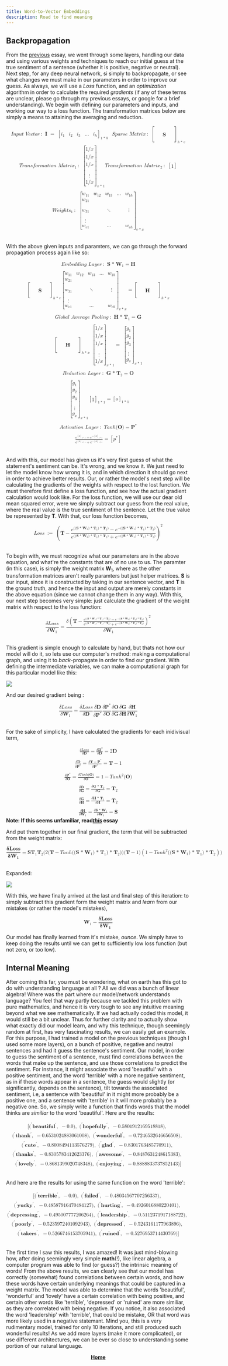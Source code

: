 ```yaml
---
title: Word-to-Vector Embeddings
description: Road to find meaning
---
```


## Backpropagation

From the <a href="/blog/rnn/">previous</a> essay, we went through some layers, handling our data and using various weights and techniques to reach our initial guess at the true sentiment of a sentence (whether it is positive, negative or neutral). Next step, for any deep neural network, si simply to backpropagate, or see what changes we must make in our parameters in order to improve our guess. As always, we will use a *Loss* function, and an *optimization* algorithm in order to calculate the required *gradients* (if any of these terms are unclear, please go through my previous essays, or google for a brief understanding). We begin with defining our parameters and inputs, and working our way to a loss function. The transformation matrices below are simply a means to attaining the averaging and reduction. 

<math display="block" class="tml-display" style="display:block math;"><mtable columnalign="left"><mtr><mtd class="tml-left" style="padding:0.5ex 0em 0.5ex 0em;"><mrow><mi>I</mi><mi>n</mi><mi>p</mi><mi>u</mi><mi>t</mi><mtext> </mtext><mi>V</mi><mi>e</mi><mi>c</mi><mi>t</mi><mi>o</mi><mi>r</mi><mo lspace="0.2222em" rspace="0.2222em">:</mo><mtext> </mtext><mi>𝐈</mi><mtext> </mtext><mo>=</mo><mtext> </mtext><msub><mrow><mo fence="true" form="prefix">[</mo><mtable columnalign="center center center center center"><mtr><mtd style="padding-left:0em;"><msub><mi>i</mi><mn>1</mn></msub></mtd><mtd><msub><mi>i</mi><mn>2</mn></msub></mtd><mtd><msub><mi>i</mi><mn>3</mn></msub></mtd><mtd><mo lspace="0em" rspace="0em">…</mo></mtd><mtd style="padding-right:0em;"><msub><mi>i</mi><mi>h</mi></msub></mtd></mtr></mtable><mo fence="true" form="postfix">]</mo></mrow><mrow><mn>1</mn><mo>* </mo><mi>h</mi></mrow></msub><mtext> </mtext><mtext> </mtext><mi>S</mi><mi>p</mi><mi>a</mi><mi>r</mi><mi>s</mi><mi>e</mi><mtext> </mtext><mi>M</mi><mi>a</mi><mi>t</mi><mi>r</mi><mi>i</mi><mi>x</mi><mo lspace="0.2222em" rspace="0.2222em">:</mo><mtext> </mtext><msub><mrow><mo fence="true" form="prefix">[</mo><mtable columnalign="center center center center center"><mtr><mtd style="padding-left:0em;"><mrow></mrow></mtd><mtd><mrow></mrow></mtd><mtd><mrow></mrow></mtd><mtd><mrow></mrow></mtd><mtd style="padding-right:0em;"><mrow></mrow></mtd></mtr><mtr><mtd style="padding-left:0em;"><mrow></mrow></mtd><mtd><mrow></mrow></mtd><mtd><mrow></mrow></mtd><mtd><mrow></mrow></mtd><mtd style="padding-right:0em;"><mrow></mrow></mtd></mtr><mtr><mtd style="padding-left:0em;"><mrow></mrow></mtd><mtd><mrow></mrow></mtd><mtd><mi>𝐒</mi></mtd><mtd><mrow></mrow></mtd><mtd style="padding-right:0em;"><mrow></mrow></mtd></mtr><mtr><mtd style="padding-left:0em;"><mrow></mrow></mtd><mtd><mrow></mrow></mtd><mtd><mrow></mrow></mtd><mtd><mrow></mrow></mtd><mtd style="padding-right:0em;"><mrow></mrow></mtd></mtr><mtr><mtd style="padding-left:0em;"><mrow></mrow></mtd><mtd><mrow></mrow></mtd><mtd><mrow></mrow></mtd><mtd><mrow></mrow></mtd><mtd style="padding-right:0em;"><mrow></mrow></mtd></mtr></mtable><mo fence="true" form="postfix">]</mo></mrow><mrow><mi>h</mi><mo>* </mo><mi>v</mi></mrow></msub></mrow></mtd></mtr><mtr><mtd class="tml-left" style="padding:0.5ex 0em 0.5ex 0em;"><mrow><mi>T</mi><mi>r</mi><mi>a</mi><mi>n</mi><mi>s</mi><mi>f</mi><mi>o</mi><mi>r</mi><mi>m</mi><mi>a</mi><mi>t</mi><mi>i</mi><mi>o</mi><mi>n</mi><mtext> </mtext><mi>M</mi><mi>a</mi><mi>t</mi><mi>r</mi><mi>i</mi><msub><mi>x</mi><mn>1</mn></msub><mo lspace="0.2222em" rspace="0.2222em">:</mo><mtext> </mtext><msub><mrow><mo fence="true" form="prefix">[</mo><mtable columnalign="center"><mtr><mtd style="padding-left:0em;padding-right:0em;"><mrow><mn>1</mn><mo lspace="0em" rspace="0em">⁄</mo><mi>x</mi></mrow></mtd></mtr><mtr><mtd style="padding-left:0em;padding-right:0em;"><mrow><mn>1</mn><mo lspace="0em" rspace="0em">⁄</mo><mi>x</mi></mrow></mtd></mtr><mtr><mtd style="padding-left:0em;padding-right:0em;"><mrow><mn>1</mn><mo lspace="0em" rspace="0em">⁄</mo><mi>x</mi></mrow></mtd></mtr><mtr><mtd style="padding-left:0em;padding-right:0em;"><mrow><mi>⋮</mi><mspace width="0pt" height="14.944pt"></mspace></mrow></mtd></mtr><mtr><mtd style="padding-left:0em;padding-right:0em;"><mrow><mn>1</mn><mo lspace="0em" rspace="0em">⁄</mo><mi>x</mi></mrow></mtd></mtr></mtable><mo fence="true" form="postfix">]</mo></mrow><mrow><mi>x</mi><mo>* </mo><mn>1</mn></mrow></msub><mi>T</mi><mi>r</mi><mi>a</mi><mi>n</mi><mi>s</mi><mi>f</mi><mi>o</mi><mi>r</mi><mi>m</mi><mi>a</mi><mi>t</mi><mi>i</mi><mi>o</mi><mi>n</mi><mtext> </mtext><mi>M</mi><mi>a</mi><mi>t</mi><mi>r</mi><mi>i</mi><msub><mi>x</mi><mn>2</mn></msub><mo lspace="0.2222em" rspace="0.2222em">:</mo><mtext> </mtext><mrow><mo fence="true" form="prefix">[</mo><mtable columnalign="center"><mtr><mtd style="padding-left:0em;padding-right:0em;"><mn>1</mn></mtd></mtr></mtable><mo fence="true" form="postfix">]</mo></mrow></mrow></mtd></mtr><mtr><mtd class="tml-left" style="padding:0.5ex 0em 0.5ex 0em;"><mrow></mrow></mtd></mtr><mtr><mtd class="tml-left" style="padding:0.5ex 0em 0.5ex 0em;"><mrow><mi>W</mi><mi>e</mi><mi>i</mi><mi>g</mi><mi>h</mi><mi>t</mi><msub><mi>s</mi><mn>1</mn></msub><mo lspace="0.2222em" rspace="0.2222em">:</mo><mtext> </mtext><msub><mrow><mo fence="true" form="prefix">[</mo><mtable columnalign="center center center center center"><mtr><mtd style="padding-left:0em;"><msub><mi>w</mi><mn>11</mn></msub></mtd><mtd><msub><mi>w</mi><mn>12</mn></msub></mtd><mtd><msub><mi>w</mi><mn>13</mn></msub></mtd><mtd><mo lspace="0em" rspace="0em">…</mo></mtd><mtd style="padding-right:0em;"><msub><mi>w</mi><mrow><mn>1</mn><mi>h</mi></mrow></msub></mtd></mtr><mtr><mtd style="padding-left:0em;"><msub><mi>w</mi><mn>21</mn></msub></mtd><mtd><mrow></mrow></mtd><mtd><mrow></mrow></mtd><mtd><mrow></mrow></mtd><mtd style="padding-right:0em;"><mrow></mrow></mtd></mtr><mtr><mtd style="padding-left:0em;"><msub><mi>w</mi><mn>31</mn></msub></mtd><mtd><mrow></mrow></mtd><mtd><mo lspace="0em" rspace="0em">⋱</mo></mtd><mtd><mrow></mrow></mtd><mtd style="padding-right:0em;"><mrow><mi>⋮</mi><mspace width="0pt" height="14.944pt"></mspace></mrow></mtd></mtr><mtr><mtd style="padding-left:0em;"><mrow><mi>⋮</mi><mspace width="0pt" height="14.944pt"></mspace></mrow></mtd><mtd><mrow></mrow></mtd><mtd><mrow></mrow></mtd><mtd><mrow></mrow></mtd><mtd style="padding-right:0em;"><mrow></mrow></mtd></mtr><mtr><mtd style="padding-left:0em;"><msub><mi>w</mi><mrow><mi>v</mi><mn>1</mn></mrow></msub></mtd><mtd><mrow></mrow></mtd><mtd><mo lspace="0em" rspace="0em">…</mo></mtd><mtd><mrow></mrow></mtd><mtd style="padding-right:0em;"><msub><mi>w</mi><mrow><mi>v</mi><mi>h</mi></mrow></msub></mtd></mtr></mtable><mo fence="true" form="postfix">]</mo></mrow><mrow><mi>v</mi><mo>* </mo><mi>x</mi></mrow></msub></mrow></mtd></mtr></mtable></math><br>

With the above given inputs and paramters, we can go through the forward propagation process again like so:

<math display="block" class="tml-display" style="display:block math;"><mtable columnalign="left"><mtr><mtd class="tml-left" style="padding:0.5ex 0em 0.5ex 0em;"><mrow><mi>E</mi><mi>m</mi><mi>b</mi><mi>e</mi><mi>d</mi><mi>d</mi><mi>i</mi><mi>n</mi><mi>g</mi><mtext> </mtext><mi>L</mi><mi>a</mi><mi>y</mi><mi>e</mi><mi>r</mi><mo lspace="0.2222em" rspace="0.2222em">:</mo><mtext> </mtext><mi>𝐒</mi><mo>* </mo><msub><mi>𝐖</mi><mn>1</mn></msub><mo>=</mo><mi>𝐇</mi></mrow></mtd></mtr><mtr><mtd class="tml-left" style="padding:0.5ex 0em 0.5ex 0em;"><mrow></mrow></mtd></mtr><mtr><mtd class="tml-left" style="padding:0.5ex 0em 0.5ex 0em;"><mrow><msub><mrow><mo fence="true" form="prefix">[</mo><mtable columnalign="center center center center center"><mtr><mtd style="padding-left:0em;"><mrow></mrow></mtd><mtd><mrow></mrow></mtd><mtd><mrow></mrow></mtd><mtd><mrow></mrow></mtd><mtd style="padding-right:0em;"><mrow></mrow></mtd></mtr><mtr><mtd style="padding-left:0em;"><mrow></mrow></mtd><mtd><mrow></mrow></mtd><mtd><mrow></mrow></mtd><mtd><mrow></mrow></mtd><mtd style="padding-right:0em;"><mrow></mrow></mtd></mtr><mtr><mtd style="padding-left:0em;"><mrow></mrow></mtd><mtd><mrow></mrow></mtd><mtd><mi>𝐒</mi></mtd><mtd><mrow></mrow></mtd><mtd style="padding-right:0em;"><mrow></mrow></mtd></mtr><mtr><mtd style="padding-left:0em;"><mrow></mrow></mtd><mtd><mrow></mrow></mtd><mtd><mrow></mrow></mtd><mtd><mrow></mrow></mtd><mtd style="padding-right:0em;"><mrow></mrow></mtd></mtr><mtr><mtd style="padding-left:0em;"><mrow></mrow></mtd><mtd><mrow></mrow></mtd><mtd><mrow></mrow></mtd><mtd><mrow></mrow></mtd><mtd style="padding-right:0em;"><mrow></mrow></mtd></mtr></mtable><mo fence="true" form="postfix">]</mo></mrow><mrow><mi>h</mi><mo>* </mo><mi>v</mi></mrow></msub><msub><mrow><mo fence="true" form="prefix">[</mo><mtable columnalign="center center center center center"><mtr><mtd style="padding-left:0em;"><msub><mi>w</mi><mn>11</mn></msub></mtd><mtd><msub><mi>w</mi><mn>12</mn></msub></mtd><mtd><msub><mi>w</mi><mn>13</mn></msub></mtd><mtd><mo lspace="0em" rspace="0em">…</mo></mtd><mtd style="padding-right:0em;"><msub><mi>w</mi><mrow><mn>1</mn><mi>h</mi></mrow></msub></mtd></mtr><mtr><mtd style="padding-left:0em;"><msub><mi>w</mi><mn>21</mn></msub></mtd><mtd><mrow></mrow></mtd><mtd><mrow></mrow></mtd><mtd><mrow></mrow></mtd><mtd style="padding-right:0em;"><mrow></mrow></mtd></mtr><mtr><mtd style="padding-left:0em;"><msub><mi>w</mi><mn>31</mn></msub></mtd><mtd><mrow></mrow></mtd><mtd><mo lspace="0em" rspace="0em">⋱</mo></mtd><mtd><mrow></mrow></mtd><mtd style="padding-right:0em;"><mrow><mi>⋮</mi><mspace width="0pt" height="14.944pt"></mspace></mrow></mtd></mtr><mtr><mtd style="padding-left:0em;"><mrow><mi>⋮</mi><mspace width="0pt" height="14.944pt"></mspace></mrow></mtd><mtd><mrow></mrow></mtd><mtd><mrow></mrow></mtd><mtd><mrow></mrow></mtd><mtd style="padding-right:0em;"><mrow></mrow></mtd></mtr><mtr><mtd style="padding-left:0em;"><msub><mi>w</mi><mrow><mi>v</mi><mn>1</mn></mrow></msub></mtd><mtd><mrow></mrow></mtd><mtd><mo lspace="0em" rspace="0em">…</mo></mtd><mtd><mrow></mrow></mtd><mtd style="padding-right:0em;"><msub><mi>w</mi><mrow><mi>v</mi><mi>h</mi></mrow></msub></mtd></mtr></mtable><mo fence="true" form="postfix">]</mo></mrow><mrow><mi>v</mi><mo>* </mo><mi>x</mi></mrow></msub><mo>=</mo><msub><mrow><mo fence="true" form="prefix">[</mo><mtable columnalign="center center center center center"><mtr><mtd style="padding-left:0em;"><mrow></mrow></mtd><mtd><mrow></mrow></mtd><mtd><mrow></mrow></mtd><mtd><mrow></mrow></mtd><mtd style="padding-right:0em;"><mrow></mrow></mtd></mtr><mtr><mtd style="padding-left:0em;"><mrow></mrow></mtd><mtd><mrow></mrow></mtd><mtd><mrow></mrow></mtd><mtd><mrow></mrow></mtd><mtd style="padding-right:0em;"><mrow></mrow></mtd></mtr><mtr><mtd style="padding-left:0em;"><mrow></mrow></mtd><mtd><mrow></mrow></mtd><mtd><mi>𝐇</mi></mtd><mtd><mrow></mrow></mtd><mtd style="padding-right:0em;"><mrow></mrow></mtd></mtr><mtr><mtd style="padding-left:0em;"><mrow></mrow></mtd><mtd><mrow></mrow></mtd><mtd><mrow></mrow></mtd><mtd><mrow></mrow></mtd><mtd style="padding-right:0em;"><mrow></mrow></mtd></mtr><mtr><mtd style="padding-left:0em;"><mrow></mrow></mtd><mtd><mrow></mrow></mtd><mtd><mrow></mrow></mtd><mtd><mrow></mrow></mtd><mtd style="padding-right:0em;"><mrow></mrow></mtd></mtr></mtable><mo fence="true" form="postfix">]</mo></mrow><mrow><mi>h</mi><mo>* </mo><mi>x</mi></mrow></msub></mrow></mtd></mtr><mtr><mtd class="tml-left" style="padding:0.5ex 0em 0.5ex 0em;"><mrow></mrow></mtd></mtr><mtr><mtd class="tml-left" style="padding:0.5ex 0em 0.5ex 0em;"><mrow><mi>G</mi><mi>l</mi><mi>o</mi><mi>b</mi><mi>a</mi><mi>l</mi><mtext> </mtext><mi>A</mi><mi>v</mi><mi>e</mi><mi>r</mi><mi>a</mi><mi>g</mi><mi>e</mi><mtext> </mtext><mi>P</mi><mi>o</mi><mi>o</mi><mi>l</mi><mi>i</mi><mi>n</mi><mi>g</mi><mo lspace="0.2222em" rspace="0.2222em">:</mo><mtext> </mtext><mi>𝐇</mi><mo>* </mo><msub><mi>𝐓</mi><mn>1</mn></msub><mo>=</mo><mi>𝐆</mi></mrow></mtd></mtr><mtr><mtd class="tml-left" style="padding:0.5ex 0em 0.5ex 0em;"><mrow></mrow></mtd></mtr><mtr><mtd class="tml-left" style="padding:0.5ex 0em 0.5ex 0em;"><mrow><msub><mrow><mo fence="true" form="prefix">[</mo><mtable columnalign="center center center center center"><mtr><mtd style="padding-left:0em;"><mrow></mrow></mtd><mtd><mrow></mrow></mtd><mtd><mrow></mrow></mtd><mtd><mrow></mrow></mtd><mtd style="padding-right:0em;"><mrow></mrow></mtd></mtr><mtr><mtd style="padding-left:0em;"><mrow></mrow></mtd><mtd><mrow></mrow></mtd><mtd><mrow></mrow></mtd><mtd><mrow></mrow></mtd><mtd style="padding-right:0em;"><mrow></mrow></mtd></mtr><mtr><mtd style="padding-left:0em;"><mrow></mrow></mtd><mtd><mrow></mrow></mtd><mtd><mi>𝐇</mi></mtd><mtd><mrow></mrow></mtd><mtd style="padding-right:0em;"><mrow></mrow></mtd></mtr><mtr><mtd style="padding-left:0em;"><mrow></mrow></mtd><mtd><mrow></mrow></mtd><mtd><mrow></mrow></mtd><mtd><mrow></mrow></mtd><mtd style="padding-right:0em;"><mrow></mrow></mtd></mtr><mtr><mtd style="padding-left:0em;"><mrow></mrow></mtd><mtd><mrow></mrow></mtd><mtd><mrow></mrow></mtd><mtd><mrow></mrow></mtd><mtd style="padding-right:0em;"><mrow></mrow></mtd></mtr></mtable><mo fence="true" form="postfix">]</mo></mrow><mrow><mi>h</mi><mo>* </mo><mi>x</mi></mrow></msub><mtext> </mtext><msub><mrow><mo fence="true" form="prefix">[</mo><mtable columnalign="center"><mtr><mtd style="padding-left:0em;padding-right:0em;"><mrow><mn>1</mn><mo lspace="0em" rspace="0em">⁄</mo><mi>x</mi></mrow></mtd></mtr><mtr><mtd style="padding-left:0em;padding-right:0em;"><mrow><mn>1</mn><mo lspace="0em" rspace="0em">⁄</mo><mi>x</mi></mrow></mtd></mtr><mtr><mtd style="padding-left:0em;padding-right:0em;"><mrow><mn>1</mn><mo lspace="0em" rspace="0em">⁄</mo><mi>x</mi></mrow></mtd></mtr><mtr><mtd style="padding-left:0em;padding-right:0em;"><mrow><mi>⋮</mi><mspace width="0pt" height="14.944pt"></mspace></mrow></mtd></mtr><mtr><mtd style="padding-left:0em;padding-right:0em;"><mrow><mn>1</mn><mo lspace="0em" rspace="0em">⁄</mo><mi>x</mi></mrow></mtd></mtr></mtable><mo fence="true" form="postfix">]</mo></mrow><mrow><mi>x</mi><mo>* </mo><mn>1</mn></mrow></msub><mo>=</mo><mtext> </mtext><msub><mrow><mo fence="true" form="prefix">[</mo><mtable columnalign="center"><mtr><mtd style="padding-left:0em;padding-right:0em;"><msub><mi>g</mi><mn>1</mn></msub></mtd></mtr><mtr><mtd style="padding-left:0em;padding-right:0em;"><msub><mi>g</mi><mn>2</mn></msub></mtd></mtr><mtr><mtd style="padding-left:0em;padding-right:0em;"><msub><mi>g</mi><mn>3</mn></msub></mtd></mtr><mtr><mtd style="padding-left:0em;padding-right:0em;"><mrow><mi>⋮</mi><mspace width="0pt" height="14.944pt"></mspace></mrow></mtd></mtr><mtr><mtd style="padding-left:0em;padding-right:0em;"><msub><mi>g</mi><mi>x</mi></msub></mtd></mtr></mtable><mo fence="true" form="postfix">]</mo></mrow><mrow><mi>x</mi><mo>* </mo><mn>1</mn></mrow></msub></mrow></mtd></mtr><mtr><mtd class="tml-left" style="padding:0.5ex 0em 0.5ex 0em;"><mrow></mrow></mtd></mtr><mtr><mtd class="tml-left" style="padding:0.5ex 0em 0.5ex 0em;"><mrow><mi>R</mi><mi>e</mi><mi>d</mi><mi>u</mi><mi>c</mi><mi>t</mi><mi>i</mi><mi>o</mi><mi>n</mi><mtext> </mtext><mi>L</mi><mi>a</mi><mi>y</mi><mi>e</mi><mi>r</mi><mo lspace="0.2222em" rspace="0.2222em">:</mo><mtext> </mtext><mi>𝐆</mi><mo>* </mo><msub><mi>𝐓</mi><mn>2</mn></msub><mo>=</mo><mi>𝐎</mi></mrow></mtd></mtr><mtr><mtd class="tml-left" style="padding:0.5ex 0em 0.5ex 0em;"><mrow></mrow></mtd></mtr><mtr><mtd class="tml-left" style="padding:0.5ex 0em 0.5ex 0em;"><mrow><mtext> </mtext><msub><mrow><mo fence="true" form="prefix">[</mo><mtable columnalign="center"><mtr><mtd style="padding-left:0em;padding-right:0em;"><msub><mi>g</mi><mn>1</mn></msub></mtd></mtr><mtr><mtd style="padding-left:0em;padding-right:0em;"><msub><mi>g</mi><mn>2</mn></msub></mtd></mtr><mtr><mtd style="padding-left:0em;padding-right:0em;"><msub><mi>g</mi><mn>3</mn></msub></mtd></mtr><mtr><mtd style="padding-left:0em;padding-right:0em;"><mrow><mi>⋮</mi><mspace width="0pt" height="14.944pt"></mspace></mrow></mtd></mtr><mtr><mtd style="padding-left:0em;padding-right:0em;"><msub><mi>g</mi><mi>x</mi></msub></mtd></mtr></mtable><mo fence="true" form="postfix">]</mo></mrow><mrow><mi>x</mi><mo>* </mo><mn>1</mn></mrow></msub><msub><mrow><mo fence="true" form="prefix">[</mo><mtable columnalign="center"><mtr><mtd style="padding-left:0em;padding-right:0em;"><mn>1</mn></mtd></mtr></mtable><mo fence="true" form="postfix">]</mo></mrow><mrow><mn>1</mn><mo>* </mo><mn>1</mn></mrow></msub><mo>=</mo><msub><mrow><mo fence="true" form="prefix">[</mo><mtable columnalign="center"><mtr><mtd style="padding-left:0em;padding-right:0em;"><mi>o</mi></mtd></mtr></mtable><mo fence="true" form="postfix">]</mo></mrow><mrow><mn>1</mn><mo>* </mo><mn>1</mn></mrow></msub></mrow></mtd></mtr><mtr><mtd class="tml-left" style="padding:0.5ex 0em 0.5ex 0em;"><mrow></mrow></mtd></mtr><mtr><mtd class="tml-left" style="padding:0.5ex 0em 0.5ex 0em;"><mrow><mi>A</mi><mi>c</mi><mi>t</mi><mi>i</mi><mi>v</mi><mi>a</mi><mi>t</mi><mi>i</mi><mi>o</mi><mi>n</mi><mtext> </mtext><mi>L</mi><mi>a</mi><mi>y</mi><mi>e</mi><mi>r</mi><mo lspace="0.2222em" rspace="0.2222em">:</mo><mtext> </mtext><mi>T</mi><mi>a</mi><mi>n</mi><mi>h</mi><mo form="prefix" stretchy="false">(</mo><mi>𝐎</mi><mo form="postfix" stretchy="false">)</mo><mo>=</mo><msup><mi>𝐏</mi><mo lspace="0em" rspace="0em">* </mo></msup></mrow></mtd></mtr><mtr><mtd class="tml-left" style="padding:0.5ex 0em 0.5ex 0em;"><mrow></mrow></mtd></mtr><mtr><mtd class="tml-left" style="padding:0.5ex 0em 0.5ex 0em;"><mrow><mfrac><mrow><msup><mi>e</mi><msub><mrow><mo fence="true" form="prefix">[</mo><mtable columnalign="center"><mtr><mtd style="padding-left:0em;padding-right:0em;"><mi>o</mi></mtd></mtr></mtable><mo fence="true" form="postfix">]</mo></mrow><mrow><mn>1</mn><mo>* </mo><mn>1</mn></mrow></msub></msup><mo>−</mo><msup><mi>e</mi><mrow><mo>−</mo><msub><mrow><mo fence="true" form="prefix">[</mo><mtable columnalign="center"><mtr><mtd style="padding-left:0em;padding-right:0em;"><mi>o</mi></mtd></mtr></mtable><mo fence="true" form="postfix">]</mo></mrow><mrow><mn>1</mn><mo>* </mo><mn>1</mn></mrow></msub></mrow></msup></mrow><mrow><msup><mi>e</mi><msub><mrow><mo fence="true" form="prefix">[</mo><mtable columnalign="center"><mtr><mtd style="padding-left:0em;padding-right:0em;"><mi>o</mi></mtd></mtr></mtable><mo fence="true" form="postfix">]</mo></mrow><mrow><mn>1</mn><mo>* </mo><mn>1</mn></mrow></msub></msup><mo>+</mo><msup><mi>e</mi><mrow><mo>−</mo><msub><mrow><mo fence="true" form="prefix">[</mo><mtable columnalign="center"><mtr><mtd style="padding-left:0em;padding-right:0em;"><mi>o</mi></mtd></mtr></mtable><mo fence="true" form="postfix">]</mo></mrow><mrow><mn>1</mn><mo>* </mo><mn>1</mn></mrow></msub></mrow></msup></mrow></mfrac><mo>=</mo><mrow><mo fence="true" form="prefix">[</mo><msup><mi>p</mi><mo lspace="0em" rspace="0em">* </mo></msup><mo fence="true" form="postfix">]</mo></mrow></mrow></mtd></mtr></mtable></math><br>

And with this, our model has given us it's very first guess of what the statement's sentiment can be. It's wrong, and we know it. We just need to let the model know how wrong it is, and in which direction it should go next in order to achieve better results.
Our, or rather the model's next step will be calculating the gradients of the weights with respect to the lost function. We must therefore first define a loss function, and see how the actual gradient calculation would look like. 
For the loss function, we will use our dear old mean squared error, were we simply subtract our guess from the real value, where the real value is the true sentiment of the sentence. Let the true value be represented by **T**. With that, our loss function becomes, 

<math display="block" class="tml-display" style="display:block math;"><mrow><mi>L</mi><mi>o</mi><mi>s</mi><mi>s</mi><mtext> </mtext><mo lspace="0.2222em" rspace="0em">:</mo><mo lspace="0em">=</mo><mtext> </mtext><msup><mrow><mo fence="true" form="prefix">(</mo><mi>𝐓</mi><mo>−</mo><mfrac><mrow><msup><mi>e</mi><mrow><mo form="prefix" stretchy="false">(</mo><mo form="prefix" stretchy="false">(</mo><mi>𝐒</mi><mo>* </mo><msub><mi>𝐖</mi><mn>1</mn></msub><mo form="postfix" stretchy="false">)</mo><mo>* </mo><msub><mi>𝐓</mi><mn>1</mn></msub><mo form="postfix" stretchy="false">)</mo><mo>* </mo><msub><mi>𝐓</mi><mn>2</mn></msub><mo form="postfix" stretchy="false">)</mo></mrow></msup><mo>−</mo><msup><mi>e</mi><mrow><mo>−</mo><mo form="prefix" stretchy="false">(</mo><mo form="prefix" stretchy="false">(</mo><mi>𝐒</mi><mo>* </mo><msub><mi>𝐖</mi><mn>1</mn></msub><mo form="postfix" stretchy="false">)</mo><mo>* </mo><msub><mi>𝐓</mi><mn>1</mn></msub><mo form="postfix" stretchy="false">)</mo><mo>* </mo><msub><mi>𝐓</mi><mn>2</mn></msub><mo form="postfix" stretchy="false">)</mo></mrow></msup></mrow><mrow><msup><mi>e</mi><mrow><mo form="prefix" stretchy="false">(</mo><mo form="prefix" stretchy="false">(</mo><mi>𝐒</mi><mo>* </mo><msub><mi>𝐖</mi><mn>1</mn></msub><mo form="postfix" stretchy="false">)</mo><mo>* </mo><msub><mi>𝐓</mi><mn>1</mn></msub><mo form="postfix" stretchy="false">)</mo><mo>* </mo><msub><mi>𝐓</mi><mn>2</mn></msub><mo form="postfix" stretchy="false">)</mo></mrow></msup><mo>+</mo><msup><mi>e</mi><mrow><mo>−</mo><mo form="prefix" stretchy="false">(</mo><mo form="prefix" stretchy="false">(</mo><mi>𝐒</mi><mo>* </mo><msub><mi>𝐖</mi><mn>1</mn></msub><mo form="postfix" stretchy="false">)</mo><mo>* </mo><msub><mi>𝐓</mi><mn>1</mn></msub><mo form="postfix" stretchy="false">)</mo><mo>* </mo><msub><mi>𝐓</mi><mn>2</mn></msub><mo form="postfix" stretchy="false">)</mo></mrow></msup></mrow></mfrac><mo fence="true" form="postfix">)</mo></mrow><mn>2</mn></msup></mrow></math><br>

To begin with, we must recognize what our parameters are in the above equation, and what're the constants that are of no use to us. The paramter (in this case), is simply the weight matrix **W**<sub>1</sub>, where as the other transformation matrices aren't really paramters but just helper matrices. **S** is our input, since it is constructed by taking in our sentence vector, and **T** is the ground truth, and hence the input and output are merely constants in the above equation (since we cannot change them in any way). With this, our next step becomes very simple: just calculate the gradient of the weight matrix with respect to the loss function: 

<math display="block" class="tml-display" style="display:block math;"><mrow><mfrac><mrow><mi>δ</mi><mi>L</mi><mi>o</mi><mi>s</mi><mi>s</mi></mrow><mrow><mi>δ</mi><msub><mi>𝐖</mi><mn>1</mn></msub></mrow></mfrac><mo>=</mo><mfrac><mrow><mi>δ</mi><msup><mrow><mo fence="true" form="prefix">(</mo><mi>𝐓</mi><mo>−</mo><mfrac><mrow><msup><mi>e</mi><mrow><mo form="prefix" stretchy="false">(</mo><mo form="prefix" stretchy="false">(</mo><mi>𝐒</mi><mo>* </mo><msub><mi>𝐖</mi><mn>1</mn></msub><mo form="postfix" stretchy="false">)</mo><mo>* </mo><msub><mi>𝐓</mi><mn>1</mn></msub><mo form="postfix" stretchy="false">)</mo><mo>* </mo><msub><mi>𝐓</mi><mn>2</mn></msub><mo form="postfix" stretchy="false">)</mo></mrow></msup><mo>−</mo><msup><mi>e</mi><mrow><mo>−</mo><mo form="prefix" stretchy="false">(</mo><mo form="prefix" stretchy="false">(</mo><mi>𝐒</mi><mo>* </mo><msub><mi>𝐖</mi><mn>1</mn></msub><mo form="postfix" stretchy="false">)</mo><mo>* </mo><msub><mi>𝐓</mi><mn>1</mn></msub><mo form="postfix" stretchy="false">)</mo><mo>* </mo><msub><mi>𝐓</mi><mn>2</mn></msub><mo form="postfix" stretchy="false">)</mo></mrow></msup></mrow><mrow><msup><mi>e</mi><mrow><mo form="prefix" stretchy="false">(</mo><mo form="prefix" stretchy="false">(</mo><mi>𝐒</mi><mo>* </mo><msub><mi>𝐖</mi><mn>1</mn></msub><mo form="postfix" stretchy="false">)</mo><mo>* </mo><msub><mi>𝐓</mi><mn>1</mn></msub><mo form="postfix" stretchy="false">)</mo><mo>* </mo><msub><mi>𝐓</mi><mn>2</mn></msub><mo form="postfix" stretchy="false">)</mo></mrow></msup><mo>+</mo><msup><mi>e</mi><mrow><mo>−</mo><mo form="prefix" stretchy="false">(</mo><mo form="prefix" stretchy="false">(</mo><mi>𝐒</mi><mo>* </mo><msub><mi>𝐖</mi><mn>1</mn></msub><mo form="postfix" stretchy="false">)</mo><mo>* </mo><msub><mi>𝐓</mi><mn>1</mn></msub><mo form="postfix" stretchy="false">)</mo><mo>* </mo><msub><mi>𝐓</mi><mn>2</mn></msub><mo form="postfix" stretchy="false">)</mo></mrow></msup></mrow></mfrac><mo fence="true" form="postfix">)</mo></mrow><mn>2</mn></msup></mrow><mrow><mi>δ</mi><msub><mi>𝐖</mi><mn>1</mn></msub></mrow></mfrac></mrow></math><br>

This gradient is simple enough to calculate by hand, but thats not how our model will do it, so lets use our computer's method: making a computational graph, and using it to *back*-propagate in order to find our gradient. With defining the intermediate variables, we can make a computational graph for this particular model like this: 

<img src='/media/CGrnn.png'>

And our desired gradient being :

<math display="block" class="tml-display" style="display:block math;"><mrow><mfrac><mrow><mi>δ</mi><mi>L</mi><mi>o</mi><mi>s</mi><mi>s</mi></mrow><mrow><mi>δ</mi><msub><mi>𝐖</mi><mn>1</mn></msub></mrow></mfrac><mo>=</mo><mfrac><mrow><mi>δ</mi><mi>L</mi><mi>o</mi><mi>s</mi><mi>s</mi></mrow><mrow><mi>δ</mi><mi>𝐃</mi></mrow></mfrac><mfrac><mrow><mi>δ</mi><mi>𝐃</mi></mrow><mrow><mi>δ</mi><msup><mi>𝐏</mi><mo lspace="0em" rspace="0em">* </mo></msup></mrow></mfrac><mfrac><mrow><mi>δ</mi><msup><mi>𝐏</mi><mo lspace="0em" rspace="0em">* </mo></msup></mrow><mrow><mi>δ</mi><mi>𝐎</mi></mrow></mfrac><mfrac><mrow><mi>δ</mi><mi>𝐎</mi></mrow><mrow><mi>δ</mi><mi>𝐆</mi></mrow></mfrac><mfrac><mrow><mi>δ</mi><mi>𝐆</mi></mrow><mrow><mi>δ</mi><mi>𝐇</mi></mrow></mfrac><mfrac><mrow><mi>δ</mi><mi>𝐇</mi></mrow><mrow><mi>δ</mi><msub><mi>𝐖</mi><mn>1</mn></msub></mrow></mfrac></mrow></math><br>

For the sake of simplicity, I have calculated the gradients for each inidivisual term, 

<math display="block" class="tml-display" style="display:block math;"><mtable columnalign="left"><mtr><mtd class="tml-left" style="padding:0.5ex 0em 0.5ex 0em;"><mrow><mfrac><mrow><mi>δ</mi><mi>L</mi><mi>o</mi><mi>s</mi><mi>s</mi></mrow><mrow><mi>δ</mi><mi>𝐃</mi></mrow></mfrac><mo>=</mo><mfrac><mrow><mi>δ</mi><msup><mi>𝐃</mi><mn>2</mn></msup></mrow><mrow><mi>δ</mi><mi>𝐃</mi></mrow></mfrac><mo>=</mo><mn>2</mn><mi>𝐃</mi></mrow></mtd></mtr><mtr><mtd class="tml-left" style="padding:0.5ex 0em 0.5ex 0em;"><mrow></mrow></mtd></mtr><mtr><mtd class="tml-left" style="padding:0.5ex 0em 0.5ex 0em;"><mrow><mfrac><mrow><mi>δ</mi><mi>𝐃</mi></mrow><mrow><mi>δ</mi><msup><mi>𝐏</mi><mo lspace="0em" rspace="0em">* </mo></msup></mrow></mfrac><mo>=</mo><mfrac><mrow><mi>δ</mi><mi>𝐓</mi><mo>−</mo><msup><mi>𝐏</mi><mo lspace="0em" rspace="0em">* </mo></msup></mrow><mrow><mi>δ</mi><msup><mi>𝐏</mi><mo lspace="0em" rspace="0em">* </mo></msup></mrow></mfrac><mo>=</mo><mi>𝐓</mi><mo>−</mo><mn>1</mn></mrow></mtd></mtr><mtr><mtd class="tml-left" style="padding:0.5ex 0em 0.5ex 0em;"><mrow></mrow></mtd></mtr><mtr><mtd class="tml-left" style="padding:0.5ex 0em 0.5ex 0em;"><mrow><mfrac><mrow><mi>δ</mi><msup><mi>𝐏</mi><mo lspace="0em" rspace="0em">* </mo></msup></mrow><mrow><mi>δ</mi><mi>𝐎</mi></mrow></mfrac><mo>=</mo><mfrac><mrow><mi>δ</mi><mi>T</mi><mi>a</mi><mi>n</mi><mi>h</mi><mo form="prefix" stretchy="false">(</mo><mi>𝐎</mi><mo form="postfix" stretchy="false">)</mo></mrow><mrow><mi>δ</mi><mi>𝐎</mi></mrow></mfrac><mo>=</mo><mn>1</mn><mo>−</mo><mi>T</mi><mi>a</mi><mi>n</mi><msup><mi>h</mi><mn>2</mn></msup><mo form="prefix" stretchy="false">(</mo><mi>𝐎</mi><mo form="postfix" stretchy="false">)</mo></mrow></mtd></mtr><mtr><mtd class="tml-left" style="padding:0.5ex 0em 0.5ex 0em;"><mrow></mrow></mtd></mtr><mtr><mtd class="tml-left" style="padding:0.5ex 0em 0.5ex 0em;"><mrow><mfrac><mrow><mi>δ</mi><mi>𝐎</mi></mrow><mrow><mi>δ</mi><mi>𝐆</mi></mrow></mfrac><mo>=</mo><mfrac><mrow><mi>δ</mi><mi>𝐆</mi><mo>* </mo><msub><mi>𝐓</mi><mn>2</mn></msub></mrow><mrow><mi>δ</mi><mi>𝐆</mi></mrow></mfrac><mo>=</mo><msub><mi>𝐓</mi><mn>2</mn></msub></mrow></mtd></mtr><mtr><mtd class="tml-left" style="padding:0.5ex 0em 0.5ex 0em;"><mrow></mrow></mtd></mtr><mtr><mtd class="tml-left" style="padding:0.5ex 0em 0.5ex 0em;"><mrow><mfrac><mrow><mi>δ</mi><mi>𝐆</mi></mrow><mrow><mi>δ</mi><mi>𝐇</mi></mrow></mfrac><mo>=</mo><mfrac><mrow><mi>δ</mi><mi>𝐇</mi><mo>* </mo><msub><mi>𝐓</mi><mn>1</mn></msub></mrow><mrow><mi>δ</mi><mi>𝐇</mi></mrow></mfrac><mo>=</mo><msub><mi>𝐓</mi><mn>2</mn></msub></mrow></mtd></mtr><mtr><mtd class="tml-left" style="padding:0.5ex 0em 0.5ex 0em;"><mrow></mrow></mtd></mtr><mtr><mtd class="tml-left" style="padding:0.5ex 0em 0.5ex 0em;"><mrow><mfrac><mrow><mi>δ</mi><mi>𝐇</mi></mrow><mrow><mi>δ</mi><msub><mi>𝐖</mi><mn>1</mn></msub></mrow></mfrac><mo>=</mo><mfrac><mrow><mi>δ</mi><mi>𝐒</mi><mo>* </mo><msub><mi>𝐖</mi><mn>1</mn></msub></mrow><mrow><mi>δ</mi><msub><mi>𝐖</mi><mn>1</mn></msub></mrow></mfrac><mo>=</mo><mi>𝐒</mi></mrow></mtd></mtr></mtable></math>
<strong>Note: If this seems unfamiliar, read<i><a href="/blog/autograd/">this</a></i> essay</strong><br>

And put them together in our final gradient, the term that will be subtracted from the weight matrix: 

<math display="block" class="tml-display" style="display:block math;"><mrow><mfrac><mrow><mi>𝛅</mi><mi>𝐋</mi><mi>𝐨</mi><mi>𝐬</mi><mi>𝐬</mi></mrow><mrow><mi>𝛅</mi><msub><mi>𝐖</mi><mn>𝟏</mn></msub></mrow></mfrac><mo>=</mo><msub><mrow><mi>𝐒</mi><mi>𝐓</mi></mrow><mn>1</mn></msub><msub><mi>𝐓</mi><mn>2</mn></msub><mo form="prefix" stretchy="false">(</mo><mn>2</mn><mo form="prefix" stretchy="false">(</mo><mi>𝐓</mi><mo>−</mo><mi>T</mi><mi>a</mi><mi>n</mi><mi>h</mi><mo form="prefix" stretchy="false">(</mo><mo form="prefix" stretchy="false">(</mo><mi>𝐒</mi><mo>* </mo><msub><mi>𝐖</mi><mn>1</mn></msub><mo form="postfix" stretchy="false">)</mo><mo>* </mo><msub><mi>𝐓</mi><mn>1</mn></msub><mo form="postfix" stretchy="false">)</mo><mo>* </mo><msub><mi>𝐓</mi><mn>2</mn></msub><mo form="postfix" stretchy="false">)</mo><mo form="postfix" stretchy="false">)</mo><mo form="prefix" stretchy="false">(</mo><mi>𝐓</mi><mo>−</mo><mn>1</mn><mo form="postfix" stretchy="false">)</mo><mrow><mo fence="true" form="prefix">(</mo><mn>1</mn><mo>−</mo><mi>T</mi><mi>a</mi><mi>n</mi><msup><mi>h</mi><mn>2</mn></msup><mo form="prefix" stretchy="false">(</mo><mo form="prefix" stretchy="false">(</mo><mi>𝐒</mi><mo>* </mo><msub><mi>𝐖</mi><mn>1</mn></msub><mo form="postfix" stretchy="false">)</mo><mo>* </mo><msub><mi>𝐓</mi><mn>1</mn></msub><mo form="postfix" stretchy="false">)</mo><mo>* </mo><msub><mi>𝐓</mi><mn>2</mn></msub><mo fence="true" form="postfix">)</mo></mrow><mo form="postfix" stretchy="false">)</mo></mrow></math><br>

Expanded: 

<img src='/media/eq1.png'>

With this, we have finally arrived at the last and final step of this iteration: to simply subtract this gradient form the weight matrix and *learn* from our mistakes (or rather the model's mistakes), 

<math display="block" class="tml-display" style="display:block math;"><mrow><msub><mi>𝐖</mi><mn>1</mn></msub><mo>−</mo><mfrac><mrow><mi>𝛅</mi><mi>𝐋</mi><mi>𝐨</mi><mi>𝐬</mi><mi>𝐬</mi></mrow><mrow><mi>𝛅</mi><msub><mi>𝐖</mi><mn>𝟏</mn></msub></mrow></mfrac></mrow></math>

Our model has finally learned from it's mistake, *ounce*. We simply have to keep doing the results until we can get to sufficiently low loss function (but not zero, or too low). 

## Internal Meaning

After coming this far, you must be wondering, what on earth has this got to do with understanding language at all ? All we did was a bunch of linear algebra! Where was the part where our model/network understands language? You feel that way partly because we tackled this problem with pure mathematics, and hence it is very tough to see any intuitive meaning beyond what we see mathematically. If we had actually coded this model, it would still be a bit unclear. Thus for further clarity and to actually show what exactly did our model learn, and why this technique, though seemingly random at first, has very fascinating results, we can easily get an example. For this purpose, I had trained a model on the previous techniques (though I used some more layers), on a bunch of positive, negative and neutral sentences and had it guess the sentence's sentiment. Our model, in order to guess the sentiment of a sentence, must find correlations between the words that make up the sentence, and use those correlations to predict the sentiment. For instance, it might associate the word 'beautiful' with a positive sentiment, and the word 'terrible' with a more negative sentiment, as in if these words appear in a sentence, the guess would slightly (or significantly, depends on the sentence), tilt towards the associated sentiment, i.e, a sentence with 'beautiful' in it might more probably be a positive one, and a sentence with 'terrible' in it will more probably be a negative one. So, we simply write a function that finds words that the model thinks are *similiar* to the word 'beautiful'. Here are the results: 

<math display="block" class="tml-display" style="display:block math;"><mtable columnalign="left"><mtr><mtd class="tml-left" style="padding:0.5ex 0em 0.5ex 0em;"><mrow><mo form="prefix" stretchy="false">[</mo><msup><mo form="prefix" stretchy="false">(</mo><mo lspace="0em" rspace="0em" class="tml-prime">′</mo></msup><msup><mrow><mi>𝐛</mi><mi>𝐞</mi><mi>𝐚</mi><mi>𝐮</mi><mi>𝐭</mi><mi>𝐢</mi><mi>𝐟</mi><mi>𝐮</mi><mi>𝐥</mi></mrow><mo lspace="0em" rspace="0em" class="tml-prime">′</mo></msup><mo separator="true">,</mo><mtext> </mtext><mo>−</mo><mn>0.0</mn><mo form="postfix" stretchy="false">)</mo><mo separator="true">,</mo><mtext> </mtext><msup><mo form="prefix" stretchy="false">(</mo><mo lspace="0em" rspace="0em" class="tml-prime">′</mo></msup><msup><mrow><mi>𝐡</mi><mi>𝐨</mi><mi>𝐩</mi><mi>𝐞</mi><mi>𝐟</mi><mi>𝐮</mi><mi>𝐥</mi><mi>𝐥</mi><mi>𝐲</mi></mrow><mo lspace="0em" rspace="0em" class="tml-prime">′</mo></msup><mo separator="true">,</mo><mtext> </mtext><mo>−</mo><mn>0.5801912169518818</mn><mo form="postfix" stretchy="false">)</mo><mo separator="true">,</mo><mtext> </mtext></mrow></mtd></mtr><mtr><mtd class="tml-left" style="padding:0.5ex 0em 0.5ex 0em;"><mrow><msup><mo form="prefix" stretchy="false">(</mo><mo lspace="0em" rspace="0em" class="tml-prime">′</mo></msup><msup><mrow><mi>𝐭</mi><mi>𝐡</mi><mi>𝐚</mi><mi>𝐧</mi><mi>𝐤</mi></mrow><mo lspace="0em" rspace="0em" class="tml-prime">′</mo></msup><mo separator="true">,</mo><mtext> </mtext><mo>−</mo><mn>0.6531024883061008</mn><mo form="postfix" stretchy="false">)</mo><mo separator="true">,</mo><mtext> </mtext><msup><mo form="prefix" stretchy="false">(</mo><mo lspace="0em" rspace="0em" class="tml-prime">′</mo></msup><msup><mrow><mi>𝐰</mi><mi>𝐨</mi><mi>𝐧</mi><mi>𝐝</mi><mi>𝐞</mi><mi>𝐫</mi><mi>𝐟</mi><mi>𝐮</mi><mi>𝐥</mi></mrow><mo lspace="0em" rspace="0em" class="tml-prime">′</mo></msup><mo separator="true">,</mo><mtext> </mtext><mo>−</mo><mn>0.7246532646656508</mn><mo form="postfix" stretchy="false">)</mo><mo separator="true">,</mo><mtext> </mtext></mrow></mtd></mtr><mtr><mtd class="tml-left" style="padding:0.5ex 0em 0.5ex 0em;"><mrow><msup><mo form="prefix" stretchy="false">(</mo><mo lspace="0em" rspace="0em" class="tml-prime">′</mo></msup><msup><mrow><mi>𝐜</mi><mi>𝐮</mi><mi>𝐭</mi><mi>𝐞</mi></mrow><mo lspace="0em" rspace="0em" class="tml-prime">′</mo></msup><mo separator="true">,</mo><mtext> </mtext><mo>−</mo><mn>0.8008494113576279</mn><mo form="postfix" stretchy="false">)</mo><mo separator="true">,</mo><mtext> </mtext><msup><mo form="prefix" stretchy="false">(</mo><mo lspace="0em" rspace="0em" class="tml-prime">′</mo></msup><msup><mrow><mi>𝐠</mi><mi>𝐥</mi><mi>𝐚</mi><mi>𝐝</mi></mrow><mo lspace="0em" rspace="0em" class="tml-prime">′</mo></msup><mo separator="true">,</mo><mtext> </mtext><mo>−</mo><mn>0.8301763485770911</mn><mo form="postfix" stretchy="false">)</mo><mo separator="true">,</mo><mtext> </mtext></mrow></mtd></mtr><mtr><mtd class="tml-left" style="padding:0.5ex 0em 0.5ex 0em;"><mrow><msup><mo form="prefix" stretchy="false">(</mo><mo lspace="0em" rspace="0em" class="tml-prime">′</mo></msup><msup><mrow><mi>𝐭</mi><mi>𝐡</mi><mi>𝐚</mi><mi>𝐧</mi><mi>𝐤</mi><mi>𝐬</mi></mrow><mo lspace="0em" rspace="0em" class="tml-prime">′</mo></msup><mo separator="true">,</mo><mtext> </mtext><mo>−</mo><mn>0.8305783412623376</mn><mo form="postfix" stretchy="false">)</mo><mo separator="true">,</mo><mtext> </mtext><msup><mo form="prefix" stretchy="false">(</mo><mo lspace="0em" rspace="0em" class="tml-prime">′</mo></msup><msup><mrow><mi>𝐚</mi><mi>𝐰</mi><mi>𝐞</mi><mi>𝐬</mi><mi>𝐨</mi><mi>𝐦</mi><mi>𝐞</mi></mrow><mo lspace="0em" rspace="0em" class="tml-prime">′</mo></msup><mo separator="true">,</mo><mtext> </mtext><mo>−</mo><mn>0.8487631248615383</mn><mo form="postfix" stretchy="false">)</mo><mo separator="true">,</mo><mtext> </mtext></mrow></mtd></mtr><mtr><mtd class="tml-left" style="padding:0.5ex 0em 0.5ex 0em;"><mrow><msup><mo form="prefix" stretchy="false">(</mo><mo lspace="0em" rspace="0em" class="tml-prime">′</mo></msup><msup><mrow><mi>𝐥</mi><mi>𝐨</mi><mi>𝐯</mi><mi>𝐞</mi><mi>𝐥</mi><mi>𝐲</mi></mrow><mo lspace="0em" rspace="0em" class="tml-prime">′</mo></msup><mo separator="true">,</mo><mtext> </mtext><mo>−</mo><mn>0.8681399020748348</mn><mo form="postfix" stretchy="false">)</mo><mo separator="true">,</mo><mtext> </mtext><msup><mo form="prefix" stretchy="false">(</mo><mo lspace="0em" rspace="0em" class="tml-prime">′</mo></msup><msup><mrow><mi>𝐞</mi><mi>𝐧</mi><mi>𝐣</mi><mi>𝐨</mi><mi>𝐲</mi><mi>𝐢</mi><mi>𝐧</mi><mi>𝐠</mi></mrow><mo lspace="0em" rspace="0em" class="tml-prime">′</mo></msup><mo separator="true">,</mo><mtext> </mtext><mo>−</mo><mn>0.8888833737852143</mn><mo form="postfix" stretchy="false">)</mo><mo form="postfix" stretchy="false">]</mo></mrow></mtd></mtr></mtable></math><br>

And here are the results for using the same function on the word 'terrible': 

<math display="block" class="tml-display" style="display:block math;"><mtable columnalign="left"><mtr><mtd class="tml-left" style="padding:0.5ex 0em 0.5ex 0em;"><mrow><mo form="prefix" stretchy="false">[</mo><msup><mo form="prefix" stretchy="false">(</mo><mo lspace="0em" rspace="0em" class="tml-prime">′</mo></msup><msup><mrow><mi>𝐭</mi><mi>𝐞</mi><mi>𝐫</mi><mi>𝐫</mi><mi>𝐢</mi><mi>𝐛</mi><mi>𝐥</mi><mi>𝐞</mi></mrow><mo lspace="0em" rspace="0em" class="tml-prime">′</mo></msup><mo separator="true">,</mo><mtext> </mtext><mo>−</mo><mn>0.0</mn><mo form="postfix" stretchy="false">)</mo><mo separator="true">,</mo><mtext> </mtext><msup><mo form="prefix" stretchy="false">(</mo><mo lspace="0em" rspace="0em" class="tml-prime">′</mo></msup><msup><mrow><mi>𝐟</mi><mi>𝐚</mi><mi>𝐢</mi><mi>𝐥</mi><mi>𝐞</mi><mi>𝐝</mi></mrow><mo lspace="0em" rspace="0em" class="tml-prime">′</mo></msup><mo separator="true">,</mo><mtext> </mtext><mo>−</mo><mn>0.48034567707256337</mn><mo form="postfix" stretchy="false">)</mo><mo separator="true">,</mo><mtext> </mtext></mrow></mtd></mtr><mtr><mtd class="tml-left" style="padding:0.5ex 0em 0.5ex 0em;"><mrow><msup><mo form="prefix" stretchy="false">(</mo><mo lspace="0em" rspace="0em" class="tml-prime">′</mo></msup><msup><mrow><mi>𝐲</mi><mi>𝐮</mi><mi>𝐜</mi><mi>𝐤</mi><mi>𝐲</mi></mrow><mo lspace="0em" rspace="0em" class="tml-prime">′</mo></msup><mo separator="true">,</mo><mtext> </mtext><mo>−</mo><mn>0.48587916470484127</mn><mo form="postfix" stretchy="false">)</mo><mo separator="true">,</mo><mtext> </mtext><msup><mo form="prefix" stretchy="false">(</mo><mo lspace="0em" rspace="0em" class="tml-prime">′</mo></msup><msup><mrow><mi>𝐡</mi><mi>𝐮</mi><mi>𝐫</mi><mi>𝐭</mi><mi>𝐢</mi><mi>𝐧</mi><mi>𝐠</mi></mrow><mo lspace="0em" rspace="0em" class="tml-prime">′</mo></msup><mo separator="true">,</mo><mtext> </mtext><mo>−</mo><mn>0.4926016880220401</mn><mo form="postfix" stretchy="false">)</mo><mo separator="true">,</mo><mtext> </mtext></mrow></mtd></mtr><mtr><mtd class="tml-left" style="padding:0.5ex 0em 0.5ex 0em;"><mrow><msup><mo form="prefix" stretchy="false">(</mo><mo lspace="0em" rspace="0em" class="tml-prime">′</mo></msup><msup><mrow><mi>𝐝</mi><mi>𝐞</mi><mi>𝐩</mi><mi>𝐫</mi><mi>𝐞</mi><mi>𝐬</mi><mi>𝐬</mi><mi>𝐢</mi><mi>𝐧</mi><mi>𝐠</mi></mrow><mo lspace="0em" rspace="0em" class="tml-prime">′</mo></msup><mo separator="true">,</mo><mtext> </mtext><mo>−</mo><mn>0.495007777206264</mn><mo form="postfix" stretchy="false">)</mo><mo separator="true">,</mo><mtext> </mtext><msup><mo form="prefix" stretchy="false">(</mo><mo lspace="0em" rspace="0em" class="tml-prime">′</mo></msup><msup><mrow><mi>𝐥</mi><mi>𝐞</mi><mi>𝐚</mi><mi>𝐝</mi><mi>𝐞</mi><mi>𝐫</mi><mi>𝐬</mi><mi>𝐡</mi><mi>𝐢</mi><mi>𝐩</mi></mrow><mo lspace="0em" rspace="0em" class="tml-prime">′</mo></msup><mo separator="true">,</mo><mtext> </mtext><mo>−</mo><mn>0.5112371917188722</mn><mo form="postfix" stretchy="false">)</mo><mo separator="true">,</mo><mtext> </mtext></mrow></mtd></mtr><mtr><mtd class="tml-left" style="padding:0.5ex 0em 0.5ex 0em;"><mrow><msup><mo form="prefix" stretchy="false">(</mo><mo lspace="0em" rspace="0em" class="tml-prime">′</mo></msup><msup><mrow><mi>𝐩</mi><mi>𝐨</mi><mi>𝐨</mi><mi>𝐫</mi><mi>𝐥</mi><mi>𝐲</mi></mrow><mo lspace="0em" rspace="0em" class="tml-prime">′</mo></msup><mo separator="true">,</mo><mtext> </mtext><mo>−</mo><mn>0.5235972401092943</mn><mo form="postfix" stretchy="false">)</mo><mo separator="true">,</mo><mtext> </mtext><msup><mo form="prefix" stretchy="false">(</mo><mo lspace="0em" rspace="0em" class="tml-prime">′</mo></msup><msup><mrow><mi>𝐝</mi><mi>𝐞</mi><mi>𝐩</mi><mi>𝐫</mi><mi>𝐞</mi><mi>𝐬</mi><mi>𝐬</mi><mi>𝐞</mi><mi>𝐝</mi></mrow><mo lspace="0em" rspace="0em" class="tml-prime">′</mo></msup><mo separator="true">,</mo><mtext> </mtext><mo>−</mo><mn>0.5243161177963896</mn><mo form="postfix" stretchy="false">)</mo><mo separator="true">,</mo><mtext> </mtext></mrow></mtd></mtr><mtr><mtd class="tml-left" style="padding:0.5ex 0em 0.5ex 0em;"><mrow><msup><mo form="prefix" stretchy="false">(</mo><mo lspace="0em" rspace="0em" class="tml-prime">′</mo></msup><msup><mrow><mi>𝐭</mi><mi>𝐚</mi><mi>𝐤</mi><mi>𝐞</mi><mi>𝐫</mi><mi>𝐬</mi></mrow><mo lspace="0em" rspace="0em" class="tml-prime">′</mo></msup><mo separator="true">,</mo><mtext> </mtext><mo>−</mo><mn>0.5266746153705941</mn><mo form="postfix" stretchy="false">)</mo><mo separator="true">,</mo><mtext> </mtext><msup><mo form="prefix" stretchy="false">(</mo><mo lspace="0em" rspace="0em" class="tml-prime">′</mo></msup><msup><mrow><mi>𝐫</mi><mi>𝐮</mi><mi>𝐢</mi><mi>𝐧</mi><mi>𝐞</mi><mi>𝐝</mi></mrow><mo lspace="0em" rspace="0em" class="tml-prime">′</mo></msup><mo separator="true">,</mo><mtext> </mtext><mo>−</mo><mn>0.5276953714430769</mn><mo form="postfix" stretchy="false">)</mo><mo form="postfix" stretchy="false">]</mo></mrow></mtd></mtr></mtable></math><br>

The first time I saw this results, I was amazed! It was just mind-blowing how, after doing seemingly very simple **math**(!), like linear algebra, a computer program was able to find (or guess?) the intrinsic meaning of words! From the above results, we can clearly see that our model has correctly (somewhat) found correlations between certain words, and how these words have certain underlying meanings that could be captured in a weight matrix. The model was able to determine that the words 'beautiful', 'wonderful' and 'lovely' have a certain correlation with being positive, and certain other words like 'terrible', 'depressed' or 'ruined' are more similiar, as they are correlated with being negative. If you notice, it also associated the word 'leadership' with 'terrible', that could be mistake, OR that word was more likely used in a negative statemant. Mind you, this is a very rudimentary model, trained for only 10 iterations, and still produced such wonderful results! As we add more layers (make it more complicated), or use different architectures, we can be ever so close to understanding some portion of our natural language. 

<p style="text-align: center;">
<strong><a href='/'>Home</a></strong>
</p>
